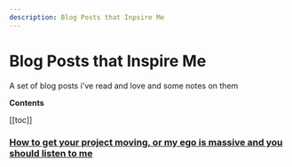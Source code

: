 ```yaml
---
description: Blog Posts that Inpsire Me
---
```


# Blog Posts that Inspire Me

A set of blog posts i've read and love and some notes on them

**Contents**

[[toc]]


### [How to get your project moving, or my ego is massive and you should listen to me](https://www.somethingsimilar.com/2007/08/06/how-to-get-your-project-moving-or-my-ego-is-massive-and-you-should-listen-to-me./)
